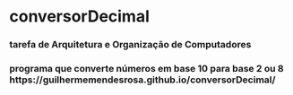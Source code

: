 # conversorDecimal

<h3>tarefa de Arquitetura e Organização de Computadores</h3>

<h3>programa que converte números em base 10 para base 2 ou 8</h3?
<br>  
https://guilhermemendesrosa.github.io/conversorDecimal/
